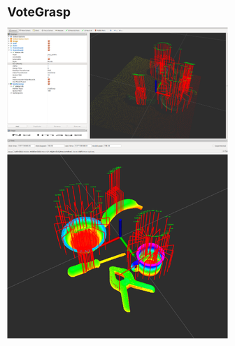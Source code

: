 # VoteGrasp

<img src="doc/grasp_pc_rviz.png" width="800" />

<img src="doc/model_grasp.png" width="800" />
